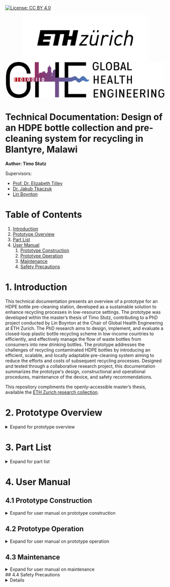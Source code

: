 <!-- badges: start -->

[![License: CC BY
4.0](https://img.shields.io/badge/License-CC_BY_4.0-lightgrey.svg)](https://creativecommons.org/licenses/by/4.0/)

<!-- badges: end -->

<p align="middle"> 
<img src="/media/doc_figures/ETH_logo.png" width=400>
<br>
<img src="/media/doc_figures/GHE_logo.png" width=500>
</p>

<h1> Technical Documentation: Design of an HDPE bottle collection and pre-cleaning system for recycling in Blantyre, Malawi </h1>

<b>Author: Timo Stutz</b>

Supervisors: 
- [Prof. Dr. Elizabeth Tilley](https://orcid.org/0000-0002-2095-9724)
- [Dr. Jakub Tkaczuk](https://orcid.org/0000-0001-7997-9423)
- [Lin Boynton](https://orcid.org/0000-0002-9944-3834)

<h1>Table of Contents</h1>

1. [Introduction](#1-introduction)
2. [Prototype Overview](#2-prototype-overview)
3. [Part List](#3-part-list)
4. [User Manual](#4-user-manual)
	1. [Prototype Construction](#41-prototype-construction)
	2. [Prototype Operation](#42-prototype-operation)
	3. [Maintenance](#43-maintenance)
	4. [Safety Precautions](#44-safety-precautions)

# 1. Introduction

This technical documentation presents an overview of a prototype for an HDPE bottle pre-cleaning station, developed as a sustainable solution to enhance recycling processes in low-resource settings. The prototype was developed within the master’s thesis of Timo Stutz, contributing to a PhD project conducted by Lin Boynton at the Chair of Global Health Engineering at ETH Zurich. The PhD research aims to design, implement, and evaluate a closed-loop plastic bottle recycling scheme in low-income countries to efficiently, and effectively manage the flow of waste bottles from consumers into new drinking bottles. The prototype addresses the challenges of recycling contaminated HDPE bottles by introducing an efficient, scalable, and locally adaptable pre-cleaning system aiming to reduce the efforts and costs of subsequent recycling processes. Designed and tested through a collaborative research project, this documentation summarizes the prototype's design, constructional and operational procedures, maintenance of the device, and safety recommendations.

This repository compliments the openly-accessible master’s thesis, available the [ETH Zurich research collection](https://doi.org/10.3929/ethz-b-000658745).

# 2. Prototype Overview

<details>

<summary>Expand for prototype overview</summary>


The pre-cleaning station was mainly developed to address cleanliness requirements of collected HDPE bottles before they undergo recycling. This prototype is segmented into distinct modules, each designed to fulfill a specific function in the pre-cleaning process. Figure 1 shows the CAD drawing of the complete prototype and its different modules. In Figure 2, the complete assembly of the physical prototype is depicted. Finally, Figure 3 shows a focussed view on the inflation and cleaning interface. Below is a summary of each module and its function within the prototype:

1. **Inflation Module:** This module is responsible for restoring crushed or deformed bottles to their original shape, making them easier to clean and process. By applying controlled pressure, the inflation module ensures that bottles regain a uniform shape for efficient cleaning.

2. **Cleaning Module:** Equipped with mechanisms for both internal and external cleaning, this module utilizes water jets and brushes to remove organic contaminants from the bottles

3. **Water Module:** This module provides the necessary water supply for the cleaning process. It includes a manual pump system that generates water pressure without the need for electricity, highlighting the prototype's adaptability to low-resource settings. As water is pumped into the closed loop system, the pressure of the air trapped inside the tank rises and thus, exerts pressure on the water within the pipes. This pressurized water can then be accessed by the cleaning module.

4. **Stacking Module:** After the bottles are cleaned, the stacking module allows to organize them into manageable stacks for easy transportation and further processing. This is realized with help of a cutting tool and a metal pole which is used as a transport unit for cut bottles.

<img src="/media/doc_figures/complete_assembly.png">
<p align="center"> 
Figure 1: Complete assembly of the pre-cleaning station
<br><br>

<img src="/media/doc_figures/complete_assembly_pic.jpg">
Figure 2: Complete assembly of the prototype. All components are included.
<br><br>

<img src="/media/doc_figures/front_pic.jpg">
Figure 3: Front view of the inflation and cleaning modules as installed.
<br><br>
</p>

</details>

#  3. Part List

<details>

<summary>Expand for part list</summary>


<p align="center">
Table 1: Part list of the pre-cleaning station in CHF. Where necessary, local prices in MWK were converted into CHF according to the exchange rate at the time of the project.
</p>

| **Module**                       | **No.** |        **Item**         | **Specs**                                                         | **Qty.** | **Source**                        | **Total Price (CHF)**  |
| -------------------------------- | :-----: | :---------------------: | ----------------------------------------------------------------- | -------- | --------------------------------- | :--------------------: |
| Workbench                        |    1    |       Square Tube       | L $\times$ W $\times$ H:<br>20 m $\times$ 25 mm $\times$ 25 mm    | 1        | *incl. in 41                      |                        |
| Inflation                        |    2    |       Metal Sheet       | L $\times$ W $\times$ H:<br>10 cm $\times$ 10 cm $\times$ 3 mm    | 1        | *incl. in 41                      |                        |
| Inflation                        |    3    |    Metal Round Tube     | D $\times$ L:<br>35 mm x 15 cm                                    | 1        | *incl. in 41                      |                        |
| Inflation                        |    4    |          Paint          |                                                                   | 1        | Agri-Quip Ltd.                    |           6            |
| Water                            |    5    |      Double Nipple      | 2 $\times$ External Thread (ET) G 1 1/2 ''                        | 1        | D.J. Hardware Ltd.                |           2            |
| Water                            |    6    |     Reducing Sleeve     | IT G 1 1/2'' to IT G 3/4''                                        | 1        | D.J. Hardware Ltd.                |           3            |
| Water                            |    7    |         T-piece         | 3 $\times$ IT G 3/4''                                             | 4        | Van General Dealers               |           2            |
| Water                            |    8    |       Ball valve        | 2 $\times$ IT G 3/4''                                             | 1        | Van General Dealers               |           10           |
| Water                            |    9    |       Hose nipple       | ET G 3/4'' to 13 mm                                               | 15       | Phalombe Hardware                 |           15           |
| Water                            |   10    |       Check valve       | 2 $\times$ 13 mm                                                  | 1        | Temu                              |           3            |
| Water                            |   11    |        Manometer        | 0-3 bar, IT G 1/4''                                               | 1        | Temu                              |           5            |
| Water                            |   12    |          Hose           | 2 $\times$ IT G 3/4''                                             | 2        | *incl. in                         |                        |
| Water                            |   13    |         Bottle          | 20 l                                                              | 1        | Sana Cash & Carry                 |           6            |
| Water                            |   14    |       Water pump        |                                                                   | 1        | Ricardo                           |           12           |
| Water                            |   15    |       Rubber Hose       | D $\times$ L: 13 mm $\times$ 5 m                                  | 1        | Blantyre Market                   |           7            |
| Water                            |   16    |       Hose Clamps       | 13 mm - 16 mm                                                     | 15       | Build Africa Ltd.                 |           17           |
| Water                            |   17    |      Safety Valve       | 2.5 bar                                                           | 1        | Bauhaus                           |           14           |
| Water                            |   18    |       Drum Stand        | 60 l                                                              | 1        | Ndirande Market                   |           14           |
| Water                            |   19    |      Metal Bucket       | 8 l                                                               | 1        | Ndirande Market                   |           4            |
| Water                            |   20    |      Bottle Stand       |                                                                   | 1        | Steel World & Hardware            |           9            |
| Water                            |   21    |       Drum Stand        |                                                                   | 1        | Steel World & Hardware            |           13           |
| Water                            |   22    |       Drum Faucet       |                                                                   | 1        | L.R. Hardware                     |           2            |
| Cleaning                         |   23    |         Rinser          |                                                                   | 1        | Temu                              |           8            |
| Cleaning                         |   24    |          Sink           | Stainless Steel                                                   | 1        | Ndirande Market                   |           28           |
| Cleaning                         |   25    |         Faucet          |                                                                   | 1        | Phalombe      Hardware            |           13           |
| Cleaning                         |   26    |         Brushes         |                                                                   | 1        | Temu                              |           5            |
| Cleaning                         |   27    |       Metal Sheet       | Thickness 2 - 3 mm                                                | 1        | *incl. in 41                      |                        |
| Cleaning                         |   28    |    Metal Square Tube    | 1 cm $\times$ 1 cm                                                | 1        | *incl. in 41                      |                        |
| Stacking                         |   29    |       Square Tube       | W $\times$ H $\times$ L:<br>90 mm $\times$ 90 mm $\times$ 1 m     | 1        | *incl. in 41                      |                        |
| Stacking                         |   30    |       Flat Steel        | W $\times$ H $\times$ L:<br>20 mm $\times$ 4 mm $\times$ 1500 mm  | 1        | Steel World Ltd.                  |           13           |
| Stacking                         |   31    |    Rectangular Tube     | W $\times$ H $\times$ L:<br>25 mm $\times$ 12 mm $\times$ 300 mm  | 1        | *incl. in 41                      |                        |
| Stacking                         |   32    |       Round Tube        | OD 35 mm, L 120 mm                                                | 1        | *incl. in 41                      |                        |
| Stacking                         |   33    |       Metal Sheet       | W $\times$ H $\times$ L:<br>500 mm $\times$ 4 mm $\times$ 300 mm  | 1        | *incl. in 41                      |                        |
| Stacking                         |   34    | Round Steel (Full Core) | D $\times$ L:<br>10 mm $\times$ 3 m                               | 1        | *incl. in 41                      |                        |
| Stacking                         |   35    |       Round Tube        | OD 35 mm<br>L 1.5 m                                               | 1        | *incl. in 40                      |                        |
| Stacking                         |   36    |       Square Tube       | For Base                                                          | 1        | *incl. in 40                      |                        |
| Stacking                         |   37    |       Nuts/Bolts        |                                                                   | 1        | Build Africa                      |           4            |
| Salary Costs                     |   38    |      Bottle Stand       | Cutting, Welding, etc.                                            | 1        | Barlows          Engineering      |           11           |
| Salary Costs                     |   39    |       Drum Stand        | Cutting, Welding, etc.                                            | 1        | Barlows         Engineering       |           27           |
| Salary Costs                     |   40    |       Pole Stand        | Cutting, Welding, etc.                                            | 1        | Barlows         Engineering       |           11           |
| Salary Costs                     |   41    |  Workbench & Painting   | Cutting, Welding, etc.                                            | 1        | Real Steel        Industries Ltd. |          337           |
| **Total Costs Prototype (CHF):** |         |                         |                                                                   |          |                                   |        **599**         |
<br>

</details>

# 4. User Manual

## 4.1 Prototype Construction

<details>

<summary>Expand for user manual on prototype construction</summary>


### **Frame / Workbench**

The construction of the structural frame of the workbench is a crucial step in assembling the HDPE bottle pre-cleaning station prototype. This frame is crafted by welding metal tubes together, forming a sturdy base that supports the various modules of the station. The geometry of the workbench can be adapted according to local requirements and the available space. The width of the frame should be chosen, such that the sink can be inserted. When determining the dimensions of the frame, special attention is given to its height, which is to be selected to ensure comfortable usage (90-100cm).

### **Inflation Module**

The realization of the inflation module is kept as simple as possible and is presented in Figure 4a). The module consists of a round tube welded to a steel plate. The diameter of the tube is approximately 1cm smaller than the bottle opening to ensure quick and reliable mounting of the bottle. The steel plate is welded to or screwed onto the surface on the workbench below the module.

<p align="center"> 
<img src="/media/doc_figures/3d_inflation_cleaning.png">
Figure 4: 3D-representation of modules: a) Inflation Module, b) Cleaning Module.
</p>

### **Cleaning Module**

The cleaning interface depicted in Figure 4b) consists of four primary components. It incorporates a brush, a faucet, a sink, and a glass rinser, each playing a specific role in the cleaning process. Constructing the cleaning module requires planning regarding the placement and installation of the tap and glass rinser. If the sink is being custom manufactured, the design must include holes for both the tap and rinser to ensure a seamless integration. On the other hand, if a pre-made sink is used, an additional hole may need to be drilled to accommodate the glass rinser. In the next step, the sink can be inserted into the workbench allowing to install the tap and rinser. Next, the brush is affixed to a custom holder which can be screwed or welded to the workbench. Since water drops should be captured by the sink, the brush holder is attached last, to ensure that the base of the brush is aligned with the wall of the sink.

### **Water Module**

Figure 5 illustrates the components of the water module. Initially, the placement of the pump and pressure tank must be determined. Following this, a rubber hose is cut to the required length to link all components. Typically, these components are equipped with threaded ends, allowing for the attachment of an threaded hose nipple. The hose is then attached to the components and fastened securely with hose clamps. Adding the clamps is crucial since the system operates under pressure, necessitating a tight and secure connection to prevent leaks and maintain system integrity. The schematic in Figure 5 also displays the order in which the components are installed. In the following a quick functional summary of the different parts is given:

<p align="center"> 
<img src="/media/doc_figures/water_module.png">
Figure 5: Schematic of the water module utilized to generate water pressure.
</p>

- **Manual Piston Pump**: A manual piston pump is used to pump water into the closed system.
- **Dirt Filter**: The water first passes through a dirt filter to remove sand, dirt, and other particles. This filtering process is essential to protect sensitive valves downstream.
- **One-Way Valve**: A one-way valve is used to maintain the generated pressure within the piping system while pumping. This is done by restricting upstream flow through a spring mechanism.
- **Pressure Tank**: The filtered water enters a pressure tank, where the work introduced by the manual pump is converted into air pressure. When the water outlet (glass rinser/tap) is closed, the amount of air particles inside the pressure tank remains constant. As more water is pumped into the closed system, the air inside the pressure tank is compressed, exerting a certain force on the water. This pressure is utilized to operate the glass rinser and tap, even if they are located at a higher position than the pressure tank.
- **Pressure Regulation**: The pre-cleaning setup is designed to work at 2.5 bars of pressure. To ensure worker safety, a barometer to read off current pressure levels, and a pressure-limiting safety valve is included. The spring-loaded mechanism of the safety valve automatically opens if the water pressure inside the pipes exceeds 2.5 bars.
- **Water access**: The water pressure can be accessed through the tap or the glass rinser.

### **Stacking Module**

The bottles are cut using two blades arranged in a cross-like manner. This cutting method allows to bend the walls of the bottle outward while leaving the bottle opening intact. The bottles are then stacked on top of each other onto a pole. As depicted in Figure 6, the cutting tool consists of an outer tube, an inner tube, a cutting interface, and a bottle adapter. The outer and inner tubes are connected via joints, allowing manual operation through a handle. Manually pulling on the lever causes the force to be transmitted through the joints, leading to linear movement of the inner tube. The inner tube acts as a sled for the cutting interface, moving linearly within the outer tube. The cutting interface itself consists of a plate with vertically aligned blades, angled to enhance cutting efficiency.

Construction Steps:

1. **Prepare the Tubes:** Begin by fixing the dimensions of the outer and inner tubes, ensuring they align correctly for smooth operation. The tubes can be cut out of a single piece of metal tubing and/or angle bars. Attach the top hinge as well as the adapter bracings to opposite ends of the outer tube.
2. **Assemble the Cutting Interface:** Attach the vertically aligned blades to the horizontal plate. Further weld the bottom hinge to the top side of the plate. This assembly is then welded to the end of the inner tube.
3. **Install the joint mechanism:** Begin constructing the mechanism by fabricating the handle from metal tubing and cutting three flat bars to the lengths specified (CAD files available in the Git repository). Proceed to drill holes at where the joints will be located. Following this, weld the handle to the long flat bar at a right angle (90°). To assemble the mechanism, join its components by screwing them together, ensuring it is securely connected to both the outer tube and the cutting interface.
4. **Install the Bottle Adapter:** The bottle adapter, crucial for positioning the bottle during the cutting process, attaches to the outer tube with help of 4 screws. The adapter's walls assist in centering the bottle, while a metal tube with vertical cuts welded onto the adapter offers counterpressure, ensuring a clean cut and protecting the user from the blades.
5. **Add the cutting tool to the workbench:** The cutting tool can be horizontally welded or screwed to the workbench or vertically attached to a wall.

<p align="center"> 
<img src="/media/doc_figures/3d_cutting_module.png">
Figure 6: 3D- representation of the cutting module: a) Complete Assembly, b) Explosion view of the handle and joints, c) Explosion view of the inner tube with blades attached, d) Explosion view of the outer tube with the bottle adapter attached.
</p>

</details>

## 4.2 Prototype Operation

<details>

<summary>Expand for user manual on prototype operation</summary>


This manual leads users through the process of operating the bottle pre-cleaning station. The setup can be used to transform crushed and dirty HDPE bottles into clean, cut, and ready-for-recycling materials.

### **Preparing the setup:**

- Start by inserting the pump into a bucket of water and manually operate the handle to generate water pressure within the system. This is achieved by moving the pump handle in a back-and-forth motion until the desired pressure, indicated by the barometer, is reached.
- Make sure that the safety valve is properly functional by twisting the red cap. It is important to always have an eye on the pressure gauge to see whether the pressure is within limits or dropped over time.
- After a certain period of using the pressurized water, the manual pump needs to be re-operated to reach the desired pressure level again.

### **Sorting and Inspection:**

Sort the HDPE bottles, and remove any items placed within. Inspect each bottle for excessive damage that could hinder the cleaning process.

### **Inflation:**

In case a bottle is crushed, mount it onto the inflation module and manually wiggle the bottle around the vertical tube to inflate it back to its original shape.

### **Removal of material contaminants and soaking:**

Remove the bottle's lid and label by peeling them off the bottle. If necessary, use a knife or a sharp edge to start loosening the label before peeling it off. Once the material contaminants are removed, put a first batch of bottles into a bucket of water to soak the entire surface of the bottle, reducing the workload of the main cleaning steps. Soaked in water for a minute, the bottles are ready for the next steps.

### **Cleaning and Drying:**

Quickly rinse the bottle under the tap to remove loose dirt and debris. Press the bottle upside-down onto the glass rinser and use the manual brush to thoroughly clean both the interior and exterior of the bottle.

This step may need to be repeated a couple of times in case of heavily soiled bottles. Once the bottles are clean, place the cleaned bottles onto the vertical pins to allow excess water to drip out before cutting. The rinsing step as well as the temporary bottle storage are visualized in Figure 7.

<p align="center"> 
<img src="/media/doc_figures/cleaning_process.jpg">
Figure 7: Cleaning Process of HDPE bottles. The vertical pins act as temporary storage of cleaned bottles.
</p>

### **Cutting:**

Once the bottle is clean and dry, place it into the stacking module. Place the bottle into the adapter and manually operate the handle to activate the cutting tool. The blades, arranged in a cross-like manner, should cut the bottle while preserving the opening intact. This process prepares the bottle for efficient stacking.

### **Inspection and Storage:**

Inspect the cut and cleaned bottle for any missed contaminants, and if necessary, remove the remains. Place the bottles through the opening onto the transport unit (pole) as represented in Figure 8.

<p align="center"> 
<img src="/media/doc_figures/3d_loading_process.png">
Figure 8: 3D-representation of the loading process. Bottles are stacked on the pole and slide into the rail.
</p>

</details>

## 4.3 Maintenance

<details>

<summary>Expand for user manual on maintenance</summary>


To maintain the efficiency and longevity of the bottle pre-cleaning station, adhere to the following maintenance routines. Regular maintenance also contributes to a safer working environment for all operators.

- **Regular Inspection:** Conduct routine inspections of all modules, focusing on wear and tear, especially on the moving parts, hoses, and joints. Check for any signs of damage or corrosion that could impact the station's functionality. If necessary tighten screws that were loosened over time.
- **Water Module Maintenance:** The filters in the water module should be cleaned and checked for clogs regularly to maintain optimal water flow and pressure. Inspect the pump and valves for signs of wear or leakage and replace parts as necessary.
- **Cutting Tool Care:** Regularly inspect the cutting blades for sharpness and signs of wear. Dull blades can result in inefficient cutting and restricted functionality. Resharpen or replace blades when a significant decrease in performance is noticed.
- **Pressure Tank Inspection:** Periodically inspect the pressure tank for any signs of damage, corrosion, or wear. Check the seals and valves to ensure they are functioning correctly and not leaking. It's crucial to maintain the tank properly to prevent potential safety hazards due to overpressure or material failure.
</details>
## 4.4 Safety Precautions
<details>
Operating the HDPE Bottle Pre-Cleaning Station involves various components that require careful handling to ensure safety. Pay special attention to the following:
- **Protective Gear:** Always wear appropriate protective gear, including gloves, eyewear, and closed-toe shoes, to safeguard against potential hazards such as splashes, sharp edges, or falling tools.
- **Handling Sharp Edges:** The cutting tool incorporates sharp blades that pose a risk of cuts or injuries. Handle the cutting module with utmost care, especially when inserting or removing bottles from the adapter. Ensure the blades are fully retracted when performing maintenance or adjustments.
- **Monitoring Water Pressure:** The pressure tank is a critical component of the cleaning module. Regularly check the tank's integrity and the pressure levels during operation using the barometer and a visual check on deformed parts or leakage. Ensure that the pressure stays within the recommended safety limits to prevent any risk of tank rupture or leaks. For this reason do not operate the pre-cleaning station without a safety valve.
- **Secure Operation Area:** Keep the operational area around the pre-cleaning station clear of clutter, water, and cleaning agents to prevent slips and falls. Ensure that all pipes and hoses are properly managed to avoid tripping hazards.

</details>
